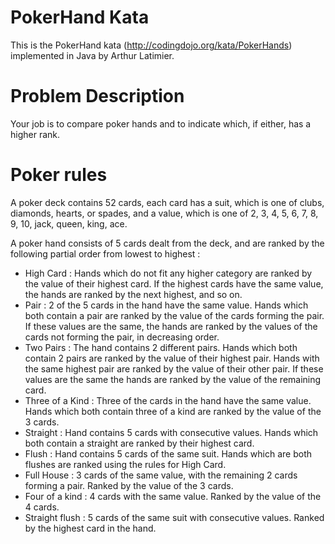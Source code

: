 # PokerHand Kata
This is the PokerHand kata (http://codingdojo.org/kata/PokerHands) implemented in Java by Arthur Latimier.

# Problem Description
Your job is to compare poker hands and to indicate which, if either, has a higher rank.

# Poker rules
A poker deck contains 52 cards, each card has a suit, which is one of clubs, diamonds, hearts, or spades, and a value, which is one of 2, 3, 4, 5, 6, 7, 8, 9, 10, jack, queen, king, ace. 

A poker hand consists of 5 cards dealt from the deck, and are ranked by the following partial order from lowest to highest :
- High Card : Hands which do not fit any higher category are ranked by the value of their highest card. If the highest cards have the same value, the hands are ranked by the next highest, and so on.
- Pair : 2 of the 5 cards in the hand have the same value. Hands which both contain a pair are ranked by the value of the cards forming the pair. If these values are the same, the hands are ranked by the values of the cards not forming the pair, in decreasing order.
- Two Pairs : The hand contains 2 different pairs. Hands which both contain 2 pairs are ranked by the value of their highest pair. Hands with the same highest pair are ranked by the value of their other pair. If these values are the same the hands are ranked by the value of the remaining card.
- Three of a Kind : Three of the cards in the hand have the same value. Hands which both contain three of a kind are ranked by the value of the 3 cards.
- Straight : Hand contains 5 cards with consecutive values. Hands which both contain a straight are ranked by their highest card.
- Flush : Hand contains 5 cards of the same suit. Hands which are both flushes are ranked using the rules for High Card.
- Full House : 3 cards of the same value, with the remaining 2 cards forming a pair. Ranked by the value of the 3 cards.
- Four of a kind : 4 cards with the same value. Ranked by the value of the 4 cards.
- Straight flush : 5 cards of the same suit with consecutive values. Ranked by the highest card in the hand.